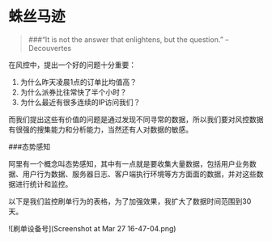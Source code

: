 # 蛛丝马迹

>###“It is not the answer that enlightens, but the question.” – Decouvertes

在风控中，提出一个好的问题十分重要：

1. 为什么昨天凌晨1点的订单比均值高？
2. 为什么派券比往常快了半个小时？
3. 为什么最近有很多连续的IP访问我们？

而我们提出这些有价值的问题是通过发现不同寻常的数据，所以我们要对风控数据有很强的搜集能力和分析能力，当然还有人对数据的敏感。

###态势感知

阿里有一个概念叫态势感知，其中有一点就是要收集大量数据，包括用户业务数据、用户行为数据、服务器日志、客户端执行环境等方方面面的数据，并对这些数据进行统计和监控。

以下是我们监控刷单行为的表格，为了加强效果，我扩大了数据时间范围到30天。

![刷单设备号](Screenshot at Mar 27 16-47-04.png)


